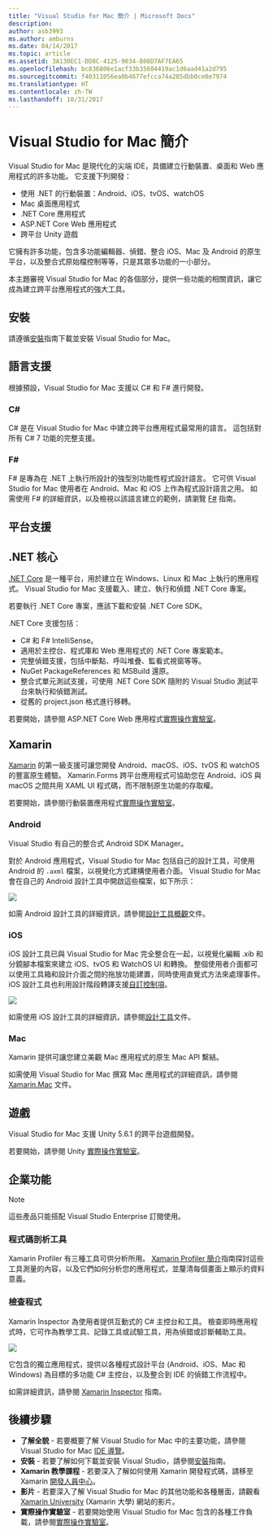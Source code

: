 ```yaml
---
title: "Visual Studio for Mac 簡介 | Microsoft Docs"
description: 
author: asb3993
ms.author: amburns
ms.date: 04/14/2017
ms.topic: article
ms.assetid: 3A130EC1-DD8C-4125-9034-B08D7AF7EA65
ms.openlocfilehash: bc836806e1acf33b35604419ac1d6aad41a2d795
ms.sourcegitcommit: f40311056ea0b4677efcca74a285dbb0ce0e7974
ms.translationtype: HT
ms.contentlocale: zh-TW
ms.lasthandoff: 10/31/2017
---
```

# <a name="introducing-visual-studio-for-mac"></a>Visual Studio for Mac 簡介

Visual Studio for Mac 是現代化的尖端 IDE，具備建立行動裝置、桌面和 Web 應用程式的許多功能。 它支援下列開發：

* 使用 .NET 的行動裝置：Android、iOS、tvOS、watchOS
* Mac 桌面應用程式
* .NET Core 應用程式
* ASP.NET Core Web 應用程式
* 跨平台 Unity 遊戲

它擁有許多功能，包含多功能編輯器、偵錯、整合 iOS、Mac 及 Android 的原生平台，以及整合式原始檔控制等等，只是其眾多功能的一小部分。

本主題審視 Visual Studio for Mac 的各個部分，提供一些功能的相關資訊，讓它成為建立跨平台應用程式的強大工具。

## <a name="installation"></a>安裝

請遵循[安裝](~/installation.md)指南下載並安裝 Visual Studio for Mac。

## <a name="language-support"></a>語言支援

根據預設，Visual Studio for Mac 支援以 C# 和 F# 進行開發。

### <a name="c"></a>C#

C# 是在 Visual Studio for Mac 中建立跨平台應用程式最常用的語言。 這包括對所有 C# 7 功能的完整支援。

### <a name="f"></a>F#

F# 是專為在 .NET 上執行所設計的強型別功能性程式設計語言。 它可供 Visual Studio for Mac 使用者在 Android、Mac 和 iOS 上作為程式設計語言之用。 如需使用 F# 的詳細資訊，以及檢視以該語言建立的範例，請瀏覽 [F#](https://developer.xamarin.com/guides/cross-platform/fsharp/) 指南。

## <a name="platform-support"></a>平台支援

## <a name="net-core"></a>.NET 核心

[.NET Core](https://www.microsoft.com/net/core#macos) 是一種平台，用於建立在 Windows、Linux 和 Mac 上執行的應用程式。 Visual Studio for Mac 支援載入、建立、執行和偵錯 .NET Core 專案。

若要執行 .NET Core 專案，應該下載和安裝 .NET Core SDK。

.NET Core 支援包括：

* C# 和 F# IntelliSense。
* 適用於主控台、程式庫和 Web 應用程式的 .NET Core 專案範本。
* 完整偵錯支援，包括中斷點、呼叫堆疊、監看式視窗等等。
* NuGet PackageReferences 和 MSBuild 還原。
* 整合式單元測試支援，可使用 .NET Core SDK 隨附的 Visual Studio 測試平台來執行和偵錯測試。
* 從舊的 project.json 格式進行移轉。

若要開始，請參閱 ASP.NET Core Web 應用程式[實際操作實驗室](https://github.com/Microsoft/vs4mac-labs/tree/master/Web/Getting-Started)。

## <a name="xamarin"></a>Xamarin

[Xamarin](https://developer.xamarin.com/) 的第一級支援可讓您開發 Android、macOS、iOS、tvOS 和 watchOS 的豐富原生體驗。 Xamarin.Forms 跨平台應用程式可協助您在 Android、iOS 與 macOS 之間共用 XAML UI 程式碼，而不限制原生功能的存取權。

若要開始，請參閱行動裝置應用程式[實際操作實驗室](https://github.com/Microsoft/vs4mac-labs/tree/master/Mobile/Getting-Started)。

### <a name="android"></a>Android

Visual Studio 有自己的整合式 Android SDK Manager。

對於 Android 應用程式，Visual Studio for Mac 包括自己的設計工具，可使用 Android 的 `.axml` 檔案，以視覺化方式建構使用者介面。 Visual Studio for Mac 會在自己的 Android 設計工具中開啟這些檔案，如下所示：

![](media/intro-image31.png)

如需 Android 設計工具的詳細資訊，請參閱[設計工具概觀](https://developer.xamarin.com/Android/Guides/User_Interface/Designer_Overview)文件。

### <a name="ios"></a>iOS

iOS 設計工具已與 Visual Studio for Mac 完全整合在一起，以視覺化編輯 .xib 和分鏡腳本檔案來建立 iOS、tvOS 和 WatchOS UI 和轉換。 整個使用者介面都可以使用工具箱和設計介面之間的拖放功能建置，同時使用直覺式方法來處理事件。 iOS 設計工具也利用設計階段轉譯支援[自訂控制項](https://developer.xamarin.com/guides/ios/user_interface/designer/ios_designable_controls_overview/)。

![](media/intro-image30.png)

如需使用 iOS 設計工具的詳細資訊，請參閱[設計工具](https://developer.xamarin.com/guides/ios/user_interface/designer)文件。

### <a name="mac"></a>Mac

Xamarin 提供可讓您建立美觀 Mac 應用程式的原生 Mac API 繫結。

如需使用 Visual Studio for Mac 撰寫 Mac 應用程式的詳細資訊，請參閱 [Xamarin.Mac](https://developer.xamarin.com/guides/#mac) 文件。

## <a name="gaming"></a>遊戲

Visual Studio for Mac 支援 Unity 5.6.1 的跨平台遊戲開發。

若要開始，請參閱 Unity [實際操作實驗室](https://github.com/Microsoft/vs4mac-labs/tree/master/Unity/Getting-Started)。

## <a name="enterprise-features"></a>企業功能

> [!Note]
> 這些產品只能搭配 Visual Studio Enterprise 訂閱使用。

### <a name="profiler"></a>程式碼剖析工具

Xamarin Profiler 有三種工具可供分析所用。 [Xamarin Profiler 簡介](https://developer.xamarin.com/guides/cross-platform/deployment,_testing,_and_metrics/xamarin-profiler/)指南探討這些工具測量的內容，以及它們如何分析您的應用程式，並釐清每個畫面上顯示的資料意義。

### <a name="inspector"></a>檢查程式

Xamarin Inspector 為使用者提供互動式的 C# 主控台和工具。 檢查即時應用程式時，它可作為教學工具、記錄工具或試驗工具，用為偵錯或診斷輔助工具。

![](media/intro-inspector.png)

它包含的獨立應用程式，提供以各種程式設計平台 (Android、iOS、Mac 和 Windows) 為目標的多功能 C# 主控台，以及整合到 IDE 的偵錯工作流程中。

如需詳細資訊，請參閱 [Xamarin Inspector](https://developer.xamarin.com/guides/cross-platform/inspector/) 指南。

## <a name="next-steps"></a>後續步驟

* **了解全貌** - 若要概要了解 Visual Studio for Mac 中的主要功能，請參閱 Visual Studio for Mac [IDE 導覽](~/ide-tour.md)。
* **安裝** - 若要了解如何下載並安裝 Visual Studio，請參閱[安裝](~/installation.md)指南。
* **Xamarin 教學課程** - 若要深入了解如何使用 Xamarin 開發程式碼，請移至 Xamarin [開發人員中心](https://developer.xamarin.com)。
* **影片** - 若要深入了解 Visual Studio for Mac 的其他功能和各種層面，請觀看 [Xamarin University](https://university.xamarin.com) (Xamarin 大學) 網站的影片。
* **實際操作實驗室** - 若要開始使用 Visual Studio for Mac 包含的各種工作負載，請參閱[實際操作實驗室](https://github.com/Microsoft/vs4mac-labs)。